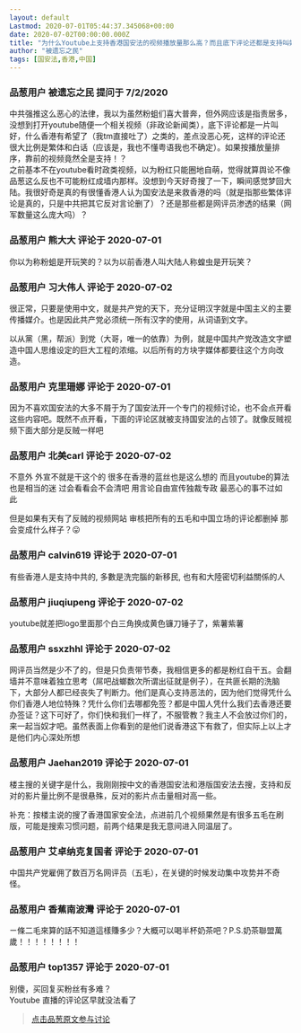 ```yaml
---
layout: default
Lastmod: 2020-07-01T05:44:37.345068+00:00
date: 2020-07-02T00:00:00.000Z
title: "为什么Youtube上支持香港国安法的视频播放量那么高？而且底下评论还都是支持叫好的？？？"
author: "被遗忘之民"
tags: [国安法,香港,中国]
---
```



### 品葱用户 **被遗忘之民** 提问于 7/2/2020
    
中共强推这么恶心的法律，我以为虽然粉蛆们喜大普奔，但外网应该是指责居多，没想到打开youtube随便一个相关视频（非政论新闻类），底下评论都是一片叫好，什么香港有希望了（我tm直接吐了）之类的，差点没恶心死，这样的评论还很大比例是繁体和白话（应该是，我也不懂粤语我也不确定）。如果按播放量排序，靠前的视频竟然全是支持！？  
之前基本不在youtube看时政类视频，以为粉红只能圈地自萌，觉得就算舆论不像品葱这么反也不可能粉红成墙内那样。没想到今天好奇搜了一下，瞬间感觉梦回大陆。我很好奇是真的有很懂香港人认为国安法是来救香港的吗（就是指那些繁体评论是真的，只是中共把其它反对言论删了）？还是那些都是网评员渗透的结果（网军数量这么庞大吗）？
    
                

### 品葱用户 **熊大大** 评论于 2020-07-01
        
你以为称粉蛆是开玩笑的？以为以前香港人叫大陆人称蝗虫是开玩笑？
        
                

### 品葱用户 **习大伟人** 评论于 2020-07-02
        
很正常，只要是使用中文，就是共产党的天下，充分证明汉字就是中国主义的主要传播媒介。也是因此共产党必须统一所有汉字的使用，从词语到文字。  
  
以从黨（黑，帮派）到党（大哥，唯一的依靠）为例，就是中国共产党改造文字塑造中国人思维设定的巨大工程的浓缩。以后所有的方块字媒体都要往这个方向改造。
        
                

### 品葱用户 **克里珊娜** 评论于 2020-07-01
        
因为不喜欢国安法的大多不屑于为了国安法开一个专门的视频讨论，也不会点开看这些内容吧。既然不点开看，下面的评论区就被支持国安法的占领了。就像反贼视频下面大部分是反贼一样吧
        
                

### 品葱用户 **北美carl** 评论于 2020-07-02
        
不意外 外宣不就是干这个的 很多在香港的蓝丝也是这么想的 而且youtube的算法也是相当的迷 过会看看会不会清吧 用言论自由宣传独裁专政 最恶心的事不过如此   
  
但是如果有天有了反贼的视频网站 审核把所有的五毛和中国立场的评论都删掉 那会变成什么样子？😛
        
                

### 品葱用户 **calvin619** 评论于 2020-07-01
        
有些香港人是支持中共的, 多數是洗完腦的新移民, 也有和大陸密切利益關係的人
        
                

### 品葱用户 **jiuqiupeng** 评论于 2020-07-02
        
youtube就差把logo里面那个白三角换成黄色镰刀锤子了，紫薯紫薯
        
                

### 品葱用户 **ssxzhhl** 评论于 2020-07-02
        
网评员当然是少不了的，但是只负责带节奏，我相信更多的都是粉红自干五。会翻墙并不意味着独立思考（屌吧战螂数次所谓出征就是例子），在共匪长期的洗脑下，大部分人都已经丧失了判断力。他们是真心支持恶法的，因为他们觉得凭什么你们香港人地位特殊？凭什么你们去哪都免签？都是中国人凭什么我们去香港还要办签证？这下可好了，你们快和我们一样了，不服管教？我主人不会放过你们的，来一起当奴才吧。虽然表面上你看到的是他们说香港这下有救了，但实际上以上才是他们内心深处所想
        
                

### 品葱用户 **Jaehan2019** 评论于 2020-07-01
        
楼主搜的关键字是什么，我刚刚按中文的香港国安法和港版国安法去搜，支持和反对的影片量比例不是很悬殊，反对的影片点击量相对高一些。  
  
补充：按楼主说的搜了香港国家安全法，点进前几个视频果然是有很多五毛在刷版，可能是搜索习惯问题，前两个结果是我无意间进入同温层了。
        
                

### 品葱用户 **艾卓纳克复国者** 评论于 2020-07-01
        
中国共产党雇佣了数百万名网评员（五毛），在关键的时候发动集中攻势并不奇怪。
        
                

### 品葱用户 **香蕉南波灣** 评论于 2020-07-01
        
ㄧ條二毛來算的話不知道這樣賺多少？大概可以喝半杯奶茶吧？P.S.奶茶聯盟萬歲！！！！！！！！
        
                

### 品葱用户 **top1357** 评论于 2020-07-01
        
别傻，买回复买粉丝有多难？  
Youtube 直播的评论区早就没法看了
        
                





> [点击品葱原文参与讨论](https://pincong.rocks/question/27935?warning)

